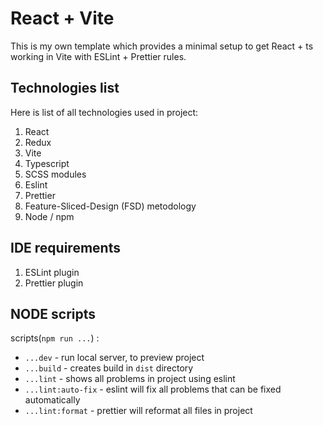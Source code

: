 # React + Vite

This is my own template which provides a minimal setup to get React + ts working in Vite with ESLint + Prettier rules.

## Technologies list

Here is list of all technologies used in project:

1. React
2. Redux
3. Vite
4. Typescript
5. SCSS modules
6. Eslint
7. Prettier
8. Feature-Sliced-Design (FSD) metodology
9. Node / npm

## IDE requirements

1. ESLint plugin
2. Prettier plugin

## NODE scripts

scripts(`npm run ...`) :

-   `...dev` - run local server, to preview project
-   `...build` - creates build in `dist` directory
-   `...lint` - shows all problems in project using eslint
-   `...lint:auto-fix` - eslint will fix all problems that can be fixed automatically
-   `...lint:format` - prettier will reformat all files in project
